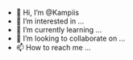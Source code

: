 - 👋 Hi, I’m @Kampiis
- 👀 I’m interested in ...
- 🌱 I’m currently learning ...
- 💞️ I’m looking to collaborate on ...
- 📫 How to reach me ...

<!---
Kampiis/Kampiis is a ✨ special ✨ repository because its `README.md` (this file) appears on your GitHub profile.
You can click the Preview link to take a look at your changes.
--->
